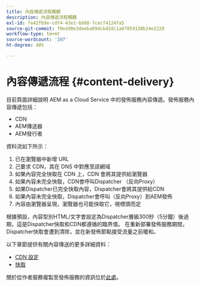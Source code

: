 ```yaml
---
title: 內容傳遞流程概觀
description: 內容傳遞流程概觀
exl-id: fe42fb9e-cdf4-43e1-b688-7cecf4124fa5
source-git-commit: f0edd0e3deeba89dcbd2dc1a07859138b24e2220
workflow-type: tm+mt
source-wordcount: '207'
ht-degree: 48%

---
```


# 內容傳遞流程 {#content-delivery}

目前頁面詳細說明 AEM as a Cloud Service 中的發佈服務內容傳遞。發佈服務內容傳遞包括：

* CDN
* AEM傳送器
* AEM發行者

資料流如下所示：

1. 已在瀏覽器中新增 URL
1. 己要求 CDN，其在 DNS 中對應至該網域
1. 如果內容完全快取在 CDN 上，CDN 會將其提供給瀏覽器
1. 如果內容未完全快取，CDN會呼叫Dispatcher （反向Proxy）
1. 如果Dispatcher已完全快取內容，Dispatcher會將其提供給CDN
1. 如果內容未完全快取，Dispatcher會呼叫（反向Proxy）到AEM發佈
1. 內容由瀏覽器呈現，瀏覽器也可能快取它，視標頭而定

根據預設，內容型別HTML/文字會設定為Dispatcher層級300秒（5分鐘）後過期，這是Dispatcher快取和CDN都遵循的臨界值。 在重新部署發佈服務期間，Dispatcher快取會遭到清除，並在新發佈節點接受流量之前暖和。

以下章節提供有關內容傳送的更多詳細資料：
* [CDN 設定](/help/implementing/dispatcher/cdn.md)
* [快取](/help/implementing/dispatcher/caching.md)


關於從作者服務複製至發佈服務的資訊位於[此處](/help/operations/replication.md)。
